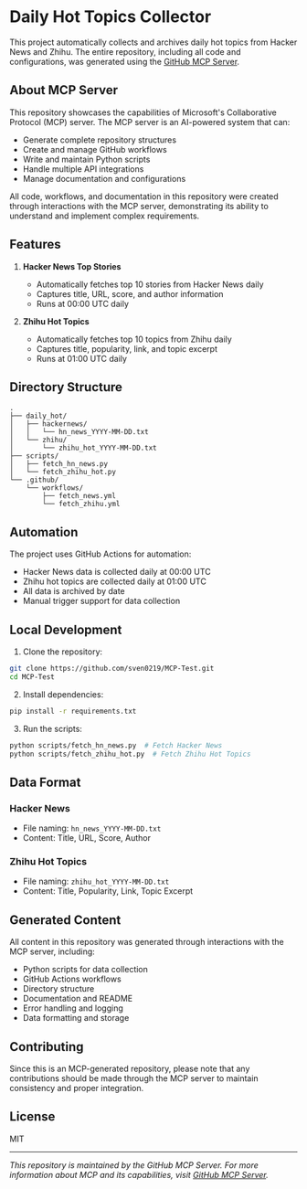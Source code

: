 # Daily Hot Topics Collector

This project automatically collects and archives daily hot topics from Hacker News and Zhihu. The entire repository, including all code and configurations, was generated using the [GitHub MCP Server](https://github.com/modelcontextprotocol/servers/tree/main/src/github).

## About MCP Server

This repository showcases the capabilities of Microsoft's Collaborative Protocol (MCP) server. The MCP server is an AI-powered system that can:
- Generate complete repository structures
- Create and manage GitHub workflows
- Write and maintain Python scripts
- Handle multiple API integrations
- Manage documentation and configurations

All code, workflows, and documentation in this repository were created through interactions with the MCP server, demonstrating its ability to understand and implement complex requirements.

## Features

1. **Hacker News Top Stories**
   - Automatically fetches top 10 stories from Hacker News daily
   - Captures title, URL, score, and author information
   - Runs at 00:00 UTC daily

2. **Zhihu Hot Topics**
   - Automatically fetches top 10 topics from Zhihu daily
   - Captures title, popularity, link, and topic excerpt
   - Runs at 01:00 UTC daily

## Directory Structure

```
.
├── daily_hot/
│   ├── hackernews/
│   │   └── hn_news_YYYY-MM-DD.txt
│   └── zhihu/
│       └── zhihu_hot_YYYY-MM-DD.txt
├── scripts/
│   ├── fetch_hn_news.py
│   └── fetch_zhihu_hot.py
└── .github/
    └── workflows/
        ├── fetch_news.yml
        └── fetch_zhihu.yml
```

## Automation

The project uses GitHub Actions for automation:
- Hacker News data is collected daily at 00:00 UTC
- Zhihu hot topics are collected daily at 01:00 UTC
- All data is archived by date
- Manual trigger support for data collection

## Local Development

1. Clone the repository:
```bash
git clone https://github.com/sven0219/MCP-Test.git
cd MCP-Test
```

2. Install dependencies:
```bash
pip install -r requirements.txt
```

3. Run the scripts:
```bash
python scripts/fetch_hn_news.py  # Fetch Hacker News
python scripts/fetch_zhihu_hot.py  # Fetch Zhihu Hot Topics
```

## Data Format

### Hacker News
- File naming: `hn_news_YYYY-MM-DD.txt`
- Content: Title, URL, Score, Author

### Zhihu Hot Topics
- File naming: `zhihu_hot_YYYY-MM-DD.txt`
- Content: Title, Popularity, Link, Topic Excerpt

## Generated Content

All content in this repository was generated through interactions with the MCP server, including:
- Python scripts for data collection
- GitHub Actions workflows
- Directory structure
- Documentation and README
- Error handling and logging
- Data formatting and storage

## Contributing

Since this is an MCP-generated repository, please note that any contributions should be made through the MCP server to maintain consistency and proper integration.

## License

MIT

---
*This repository is maintained by the GitHub MCP Server. For more information about MCP and its capabilities, visit [GitHub MCP Server](https://github.com/modelcontextprotocol/servers/tree/main/src/github).*